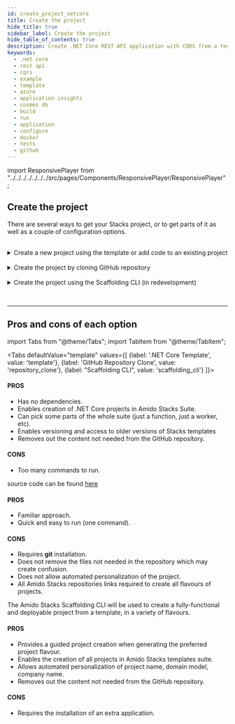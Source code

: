 ```yaml
---
id: create_project_netcore
title: Create the project
hide_title: true
sidebar_label: Create the project
hide_table_of_contents: true
description: Create .NET Core REST API application with CQRS from a template
keywords:
  - .net core
  - rest api
  - cqrs
  - example
  - template
  - azure
  - application insights
  - cosmos db
  - build
  - run
  - application
  - configure
  - docker
  - tests
  - github
---
```


import ResponsivePlayer from "../../../../../../../src/pages/Components/ResponsivePlayer/ResponsivePlayer";

## Create the project

There are several ways to get your Stacks project, or to get parts of it as well as a couple of configuration options.

<br />


<details>
<summary>Create a new project using the template or add code to an existing project</summary>

<div>

## Install the package

Access Amido.Stacks.CQRS.Events.Template package page in Nuget [here](https://www.nuget.org/packages/Amido.Stacks.CQRS.Events.Templates/)
Copy and execute the command displayed in the page (if you want to get the latest version).
For example

```bash title="Run the command to install the package"
dotnet new --install Amido.Stacks.CQRS.Events.Templates::0.0.92
```

<ResponsivePlayer url="https://vimeo.com/640289104" />

Once installed, you obtain 6 templates that can be used

### stacks-cqrs-events-app

<p>The full template containing API, functions, background worker and build infrastructure</p>

Navigate to the folder where you wish to create a new project on.

```bash title="Run the command to create the project"
dotnet new stacks-cqrs-events-app -n Company.Project -do YourDomain -e MessagingProvider -d DatabaseOption
```

The above command will create a folder and a repository called `Company.Project`.

### stacks-cqrs-events-webapi

<p>A template for the api project. If you need a CQRS WebAPI that can publish messages, this is the template to use.</p>

Navigate to the folder where you wish to create a new project on.

```bash title="Run the command to create the project"
dotnet new stacks-cqrs-events-webapi -n Company.Project -do YourDomain -e MessagingProvider
```

The above command will create a folder and a repository called `Company.Project`.

### stacks-az-func-cosmosdb-worker

<p>A template for a Azure Function containing a CosmosDb change feed trigger. Upon a CosmosDb event, the worker reads it and publishes a message to Service Bus.</p>

Navigate to the folder where you wish to create a new project on.

```bash title="Run the command to create the function"
dotnet new stacks-az-func-cosmosdb-worker -n Company.Project
```

### stacks-az-func-asb-listener

<p>A template containing an Azure Function project with a single function that has a Service Bus subscription trigger. The function receives the message and deserializes it.</p>

Navigate to the folder where you wish to create a new project on.

```bash title="Run the command to create the function"
dotnet new stacks-az-func-asb-listener -n Company.Project
```

### stacks-asb-worker

<p>A template contains a background worker application that reads and handles messages from a ServiceBus subscription.</p>

Navigate to the folder where you wish to create a new project on.

```bash title="Run the command to create the function"
dotnet new stacks-asb-worker -n Company.Project
```

:::note Template parameter details (some templates may offer only a subset of the arguments shown)

* **-n**, **--name**
    * Sets the project name
    * Omitting it will result in the project name being the same as the folder where the command has been ran from
* **-do**, **--domain**
    * Sets the name of the aggregate root object. It is also the name of the collection within CosmosDB instance.
* **-d**, **--database**
    * Configures which database provider to be used
* **-d**, **--database**
    * Configures which database provider to be used
* **-e**, **--eventPublisher**
    * Configures the messaging service
* **-en**, **--enableFunctionWorker**
    * Configures the messaging service
* **-p:e**, **--enableFunctionListener**
    * Configures the messaging service
* **-p:en**, **--enableBackgroundWorker**
    * Configures the messaging service
* **-o**
    * Sets the path to where the project is added
    * Omitting the parameter will result in the creation of a new folder
:::


<ResponsivePlayer url="https://vimeo.com/640289070" />

</div>
</details>

<br />

<details>
<summary>Create the project by cloning GitHub repository</summary>
<div>

Clone the .NET project to your local machine from here: [stacks-dotnet-cqrs-events repository](https://github.com/amido/stacks-dotnet-cqrs-events)

```bash title="Run git clone repository command"
git clone git@github.com:amido/stacks-dotnet-cqrs-events.git
```

</div>
</details>

<br/>

<details>
<summary>Create the project using the Scaffolding CLI (in redevelopment)</summary>

<div>

The scaffolding CLI is being redeveloped to offer you more guided choices of Amido Stacks project flavour.
Based on the answers, the ready-to-build project template will be produced.

</div>
</details>

<br/><hr/>

## Pros and cons of each option

import Tabs from "@theme/Tabs";
import TabItem from "@theme/TabItem";

<Tabs
    defaultValue="template"
    values={[
        {label: '.NET Core Template', value: 'template'},
        {label: 'GitHub Repository Clone', value: 'repository_clone'},
        {label: "Scaffolding  CLI", value: 'scaffolding_cli'}
    ]}>
    <TabItem value="template">
        <h4>PROS</h4>
        <ul>
            <li>Has no dependencies.</li>
            <li>Enables creation of .NET Core projects in Amido Stacks Suite.</li>
            <li>Can pick some parts of the whole suite (just a function, just a worker, etc).</li>
            <li>Enables versioning and access to older versions of Stacks templates</li>
            <li>Removes out the content not needed from the GitHub repository.</li>
        </ul>
        <h4>CONS</h4>
        <ul>
            <li>Too many commands to run.</li>
        </ul>
    </TabItem>
    <TabItem value="repository_clone">
    <p>source code can be found [here](https://github.com/amido/stacks-dotnet-cqrs)</p>
        <h4>PROS</h4>
        <ul>
            <li>Familiar approach.</li>
            <li>Quick and easy to run (one command).</li>
        </ul>
        <h4>CONS</h4>
        <ul>
            <li>Requires <strong>git</strong> installation.</li>
            <li>Does not remove the files not needed in the repository which may create confusion.</li>
            <li>Does not allow automated personalization of the project.</li>
            <li>All Amido Stacks repositories links required to create all flavours of projects.</li>
        </ul>
    </TabItem>
    <TabItem value="scaffolding_cli">
        <p>The Amido Stacks Scaffolding CLI will be used to create a fully-functional and deployable project from a template, in a variety of flavours.</p>
        <h4>PROS</h4>
        <ul>
            <li>Provides a guided project creation when generating the preferred project flavour.</li>
            <li>Enables the creation of all projects in Amido Stacks templates suite.</li>
            <li>Allows automated personalization of project name, domain model, company name.</li>
            <li>Removes out the content not needed from the GitHub repository.</li>
        </ul>
        <h4>CONS</h4>
        <ul>
            <li>Requires the installation of an extra application.</li>
        </ul>
    </TabItem>
</Tabs>

<br />
